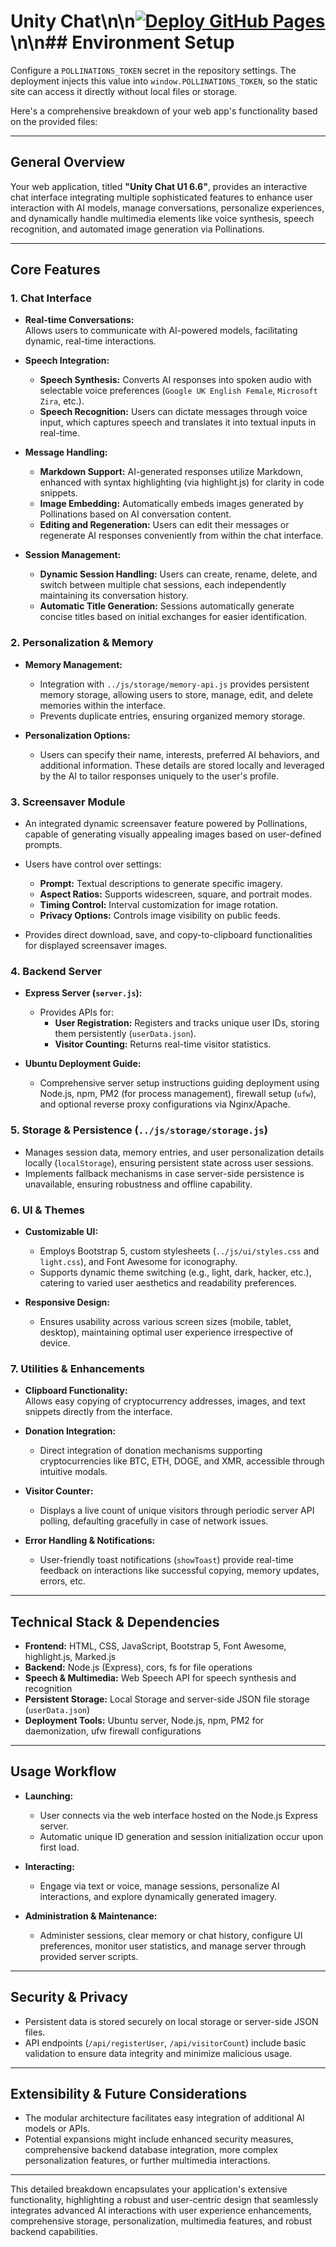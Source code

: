 # Unity Chat\n\n[![Deploy GitHub Pages](https://github.com/Unity-Lab-AI/Chat/actions/workflows/deploy-pages.yml/badge.svg)](https://github.com/Unity-Lab-AI/Chat/actions/workflows/deploy-pages.yml)\n\n## Environment Setup

Configure a `POLLINATIONS_TOKEN` secret in the repository settings.
The deployment injects this value into `window.POLLINATIONS_TOKEN`,
so the static site can access it directly without local files or storage.

Here's a comprehensive breakdown of your web app's functionality based on the provided files:

---

## **General Overview**

Your web application, titled **"Unity Chat U1 6.6"**, provides an interactive chat interface integrating multiple sophisticated features to enhance user interaction with AI models, manage conversations, personalize experiences, and dynamically handle multimedia elements like voice synthesis, speech recognition, and automated image generation via Pollinations.

---

## **Core Features**

### **1. Chat Interface**
- **Real-time Conversations:**  
  Allows users to communicate with AI-powered models, facilitating dynamic, real-time interactions.

- **Speech Integration:**
  - **Speech Synthesis:** Converts AI responses into spoken audio with selectable voice preferences (`Google UK English Female`, `Microsoft Zira`, etc.).
  - **Speech Recognition:** Users can dictate messages through voice input, which captures speech and translates it into textual inputs in real-time.

- **Message Handling:**
  - **Markdown Support:** AI-generated responses utilize Markdown, enhanced with syntax highlighting (via highlight.js) for clarity in code snippets.
  - **Image Embedding:** Automatically embeds images generated by Pollinations based on AI conversation content.
  - **Editing and Regeneration:** Users can edit their messages or regenerate AI responses conveniently from within the chat interface.

- **Session Management:**
  - **Dynamic Session Handling:** Users can create, rename, delete, and switch between multiple chat sessions, each independently maintaining its conversation history.
  - **Automatic Title Generation:** Sessions automatically generate concise titles based on initial exchanges for easier identification.

### **2. Personalization & Memory**
- **Memory Management:**
  - Integration with `../js/storage/memory-api.js` provides persistent memory storage, allowing users to store, manage, edit, and delete memories within the interface.
  - Prevents duplicate entries, ensuring organized memory storage.

- **Personalization Options:**
  - Users can specify their name, interests, preferred AI behaviors, and additional information. These details are stored locally and leveraged by the AI to tailor responses uniquely to the user's profile.

### **3. Screensaver Module**
- An integrated dynamic screensaver feature powered by Pollinations, capable of generating visually appealing images based on user-defined prompts.
- Users have control over settings:
  - **Prompt:** Textual descriptions to generate specific imagery.
  - **Aspect Ratios:** Supports widescreen, square, and portrait modes.
  - **Timing Control:** Interval customization for image rotation.
  - **Privacy Options:** Controls image visibility on public feeds.

- Provides direct download, save, and copy-to-clipboard functionalities for displayed screensaver images.

### **4. Backend Server**
- **Express Server (`server.js`):**
  - Provides APIs for:
    - **User Registration:** Registers and tracks unique user IDs, storing them persistently (`userData.json`).
    - **Visitor Counting:** Returns real-time visitor statistics.

- **Ubuntu Deployment Guide:**
  - Comprehensive server setup instructions guiding deployment using Node.js, npm, PM2 (for process management), firewall setup (`ufw`), and optional reverse proxy configurations via Nginx/Apache.

### **5. Storage & Persistence (`../js/storage/storage.js`)**
- Manages session data, memory entries, and user personalization details locally (`localStorage`), ensuring persistent state across user sessions.
- Implements fallback mechanisms in case server-side persistence is unavailable, ensuring robustness and offline capability.

### **6. UI & Themes**
- **Customizable UI:**
  - Employs Bootstrap 5, custom stylesheets (`../js/ui/styles.css` and `light.css`), and Font Awesome for iconography.
  - Supports dynamic theme switching (e.g., light, dark, hacker, etc.), catering to varied user aesthetics and readability preferences.

- **Responsive Design:**
  - Ensures usability across various screen sizes (mobile, tablet, desktop), maintaining optimal user experience irrespective of device.

### **7. Utilities & Enhancements**
- **Clipboard Functionality:**  
  Allows easy copying of cryptocurrency addresses, images, and text snippets directly from the interface.

- **Donation Integration:**
  - Direct integration of donation mechanisms supporting cryptocurrencies like BTC, ETH, DOGE, and XMR, accessible through intuitive modals.

- **Visitor Counter:**
  - Displays a live count of unique visitors through periodic server API polling, defaulting gracefully in case of network issues.

- **Error Handling & Notifications:**
  - User-friendly toast notifications (`showToast`) provide real-time feedback on interactions like successful copying, memory updates, errors, etc.

---

## **Technical Stack & Dependencies**
- **Frontend:** HTML, CSS, JavaScript, Bootstrap 5, Font Awesome, highlight.js, Marked.js
- **Backend:** Node.js (Express), cors, fs for file operations
- **Speech & Multimedia:** Web Speech API for speech synthesis and recognition
- **Persistent Storage:** Local Storage and server-side JSON file storage (`userData.json`)
- **Deployment Tools:** Ubuntu server, Node.js, npm, PM2 for daemonization, ufw firewall configurations

---

## **Usage Workflow**

- **Launching:**
  - User connects via the web interface hosted on the Node.js Express server.
  - Automatic unique ID generation and session initialization occur upon first load.

- **Interacting:**
  - Engage via text or voice, manage sessions, personalize AI interactions, and explore dynamically generated imagery.

- **Administration & Maintenance:**
  - Administer sessions, clear memory or chat history, configure UI preferences, monitor user statistics, and manage server through provided server scripts.

---

## **Security & Privacy**

- Persistent data is stored securely on local storage or server-side JSON files.
- API endpoints (`/api/registerUser`, `/api/visitorCount`) include basic validation to ensure data integrity and minimize malicious usage.

---

## **Extensibility & Future Considerations**

- The modular architecture facilitates easy integration of additional AI models or APIs.
- Potential expansions might include enhanced security measures, comprehensive backend database integration, more complex personalization features, or further multimedia interactions.

---

This detailed breakdown encapsulates your application's extensive functionality, highlighting a robust and user-centric design that seamlessly integrates advanced AI interactions with user experience enhancements, comprehensive storage, personalization, multimedia features, and robust backend capabilities.